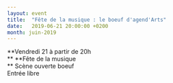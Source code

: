 ```yaml
---
layout: event
title:  "Fête de la musique : le boeuf d'agend'Arts"
date:   2019-06-21 20:00:00 +0200
month: juin-2019
---
```

**Vendredi 21 à partir de 20h  
** **Fête de la musique  
** Scène ouverte boeuf  
Entrée libre